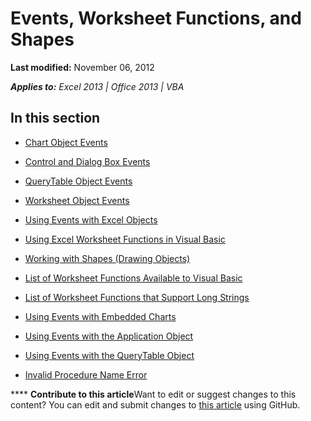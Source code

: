 
# Events, Worksheet Functions, and Shapes

 **Last modified:** November 06, 2012

 _**Applies to:** Excel 2013 | Office 2013 | VBA_

## In this section


-  [Chart Object Events](6808dfde-94d0-afb0-b245-44d8d1d6241e.md)
    
-  [Control and Dialog Box Events](c494c76d-a712-d3fc-1eb2-37680b2239c3.md)
    
-  [QueryTable Object Events](70a68226-6040-f762-119c-37db4b3e34d6.md)
    
-  [Worksheet Object Events](512e329c-92f6-a8e0-8564-b3ba57e8c296.md)
    
-  [Using Events with Excel Objects](f5fac10f-17f4-2c8c-f39f-c2b616c8e895.md)
    
-  [Using Excel Worksheet Functions in Visual Basic](46e6ba32-8a58-509c-03e8-a23c41b0a400.md)
    
-  [Working with Shapes (Drawing Objects)](aef5dc81-d54f-a01a-f949-a30688a3cf23.md)
    
-  [List of Worksheet Functions Available to Visual Basic](96fd33a5-bfae-3472-2dbd-e0f53d464ed8.md)
    
-  [List of Worksheet Functions that Support Long Strings](1045f56f-980b-4c2f-9be6-2d350feb8cd7.md)
    
-  [Using Events with Embedded Charts](1202370e-2e24-5b02-e52f-6f7c84facdd2.md)
    
-  [Using Events with the Application Object](0063feba-47fd-29be-d2d5-8fcf47e70cbc.md)
    
-  [Using Events with the QueryTable Object](9f58dcba-1832-2aa5-be03-0ce85d0c5cd1.md)
    
-  [Invalid Procedure Name Error](ee1e4570-7671-46c5-ba40-98c3f6953d48.md)
    

****   **Contribute to this article**Want to edit or suggest changes to this content? You can edit and submit changes to  [this article](https://github.com/jhershey00/VBA_Excel_Test/OpenXMLCon/articles/c39bf746-c395-4744-9adf-7f95015b5fb7.md) using GitHub.

